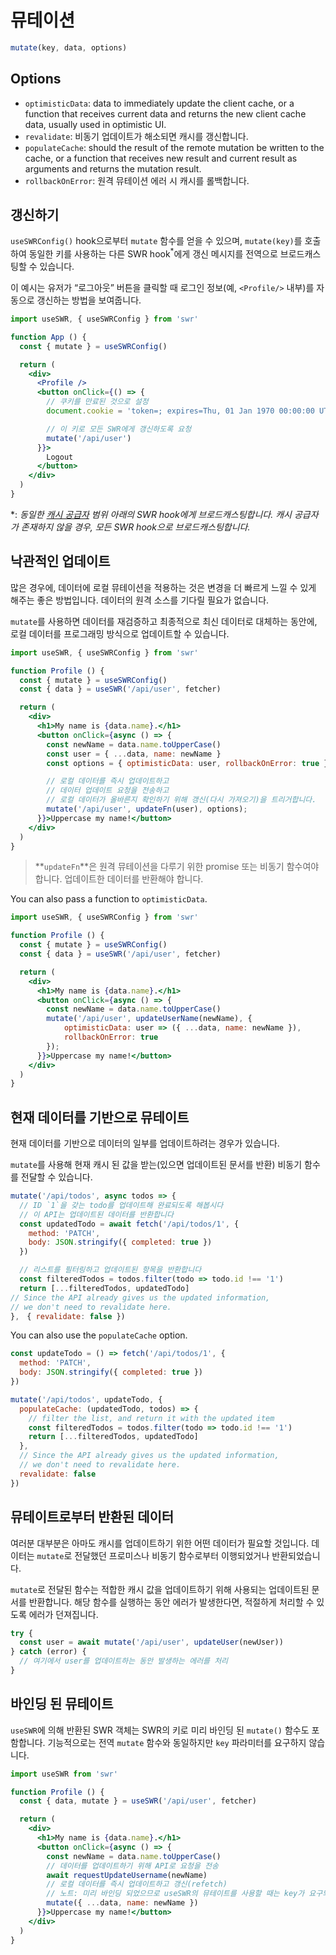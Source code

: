 # 뮤테이션

```js
mutate(key, data, options)
```

## Options

- `optimisticData`: data to immediately update the client cache, or a function that receives current data and returns the new client cache data, usually used in optimistic UI.
- `revalidate`: 비동기 업데이트가 해소되면 캐시를 갱신합니다.
- `populateCache`: should the result of the remote mutation be written to the cache, or a function that receives new result and current result as arguments and returns the mutation result.
- `rollbackOnError`: 원격 뮤테이션 에러 시 캐시를 롤백합니다.

## 갱신하기

`useSWRConfig()` hook으로부터 `mutate` 함수를 얻을 수 있으며, `mutate(key)`를 호출하여
동일한 키를 사용하는 다른 SWR hook<sup>*</sup>에게 갱신 메시지를 전역으로 브로드캐스팅할 수 있습니다.

이 예시는 유저가 “로그아웃” 버튼을 클릭할 때 로그인 정보(예, `<Profile/>` 내부)를 자동으로 갱신하는
방법을 보여줍니다.

```jsx
import useSWR, { useSWRConfig } from 'swr'

function App () {
  const { mutate } = useSWRConfig()

  return (
    <div>
      <Profile />
      <button onClick={() => {
        // 쿠키를 만료된 것으로 설정
        document.cookie = 'token=; expires=Thu, 01 Jan 1970 00:00:00 UTC; path=/;'

        // 이 키로 모든 SWR에게 갱신하도록 요청
        mutate('/api/user')
      }}>
        Logout
      </button>
    </div>
  )
}
```

*: _동일한 [캐시 공급자](/docs/advanced/cache) 범위 아래의 SWR hook에게 브로드캐스팅합니다. 캐시 공급자가 존재하지 않을 경우, 모든 SWR hook으로 브로드캐스팅합니다._

## 낙관적인 업데이트

많은 경우에, 데이터에 로컬 뮤테이션을 적용하는 것은 변경을 더 빠르게 느낄 수 있게 해주는 좋은 방법입니다.
데이터의 원격 소스를 기다릴 필요가 없습니다.

`mutate`를 사용하면 데이터를 재검증하고 최종적으로 최신 데이터로 대체하는 동안에,
로컬 데이터를 프로그래밍 방식으로 업데이트할 수 있습니다.

```jsx
import useSWR, { useSWRConfig } from 'swr'

function Profile () {
  const { mutate } = useSWRConfig()
  const { data } = useSWR('/api/user', fetcher)

  return (
    <div>
      <h1>My name is {data.name}.</h1>
      <button onClick={async () => {
        const newName = data.name.toUpperCase()
        const user = { ...data, name: newName }
        const options = { optimisticData: user, rollbackOnError: true }

        // 로컬 데이터를 즉시 업데이트하고
        // 데이터 업데이트 요청을 전송하고
        // 로컬 데이터가 올바른지 확인하기 위해 갱신(다시 가져오기)을 트리거합니다.
        mutate('/api/user', updateFn(user), options);
      }}>Uppercase my name!</button>
    </div>
  )
}
```

> **`updateFn`**은 원격 뮤테이션을 다루기 위한 promise 또는 비동기 함수여야 합니다. 업데이트한 데이터를 반환해야 합니다.

You can also pass a function to `optimisticData`.

```jsx
import useSWR, { useSWRConfig } from 'swr'

function Profile () {
  const { mutate } = useSWRConfig()
  const { data } = useSWR('/api/user', fetcher)

  return (
    <div>
      <h1>My name is {data.name}.</h1>
      <button onClick={async () => {
        const newName = data.name.toUpperCase()
        mutate('/api/user', updateUserName(newName), {
            optimisticData: user => ({ ...data, name: newName }),
            rollbackOnError: true
        });
      }}>Uppercase my name!</button>
    </div>
  )
}
```

## 현재 데이터를 기반으로 뮤테이트

현재 데이터를 기반으로 데이터의 일부를 업데이트하려는 경우가 있습니다.

`mutate`를 사용해 현재 캐시 된 값을 받는(있으면 업데이트된 문서를 반환) 비동기 함수를 전달할 수 있습니다. 

```jsx
mutate('/api/todos', async todos => {
  // ID `1`을 갖는 todo를 업데이트해 완료되도록 해봅시다
  // 이 API는 업데이트된 데이터를 반환합니다
  const updatedTodo = await fetch('/api/todos/1', {
    method: 'PATCH',
    body: JSON.stringify({ completed: true })
  })

  // 리스트를 필터링하고 업데이트된 항목을 반환합니다
  const filteredTodos = todos.filter(todo => todo.id !== '1')
  return [...filteredTodos, updatedTodo]
// Since the API already gives us the updated information,
// we don't need to revalidate here.
},　{ revalidate: false })
```

You can also use the `populateCache` option.

```jsx
const updateTodo = () => fetch('/api/todos/1', {
  method: 'PATCH',
  body: JSON.stringify({ completed: true })
})

mutate('/api/todos', updateTodo, {
  populateCache: (updatedTodo, todos) => {
    // filter the list, and return it with the updated item
    const filteredTodos = todos.filter(todo => todo.id !== '1')
    return [...filteredTodos, updatedTodo]
  },
  // Since the API already gives us the updated information,
  // we don't need to revalidate here.
  revalidate: false
})
```

## 뮤테이트로부터 반환된 데이터

여러분 대부분은 아마도 캐시를 업데이트하기 위한 어떤 데이터가 필요할 것입니다. 데이터는 `mutate`로 전달했던 프로미스나 비동기 함수로부터 이행되었거나 반환되었습니다.

`mutate`로 전달된 함수는 적합한 캐시 값을 업데이트하기 위해 사용되는 업데이트된 문서를 반환합니다. 해당 함수를 실행하는 동안 에러가 발생한다면,
적절하게 처리할 수 있도록 에러가 던져집니다.

```jsx
try {
  const user = await mutate('/api/user', updateUser(newUser))
} catch (error) {
  // 여기에서 user를 업데이트하는 동안 발생하는 에러를 처리
}
```

## 바인딩 된 뮤테이트

`useSWR`에 의해 반환된 SWR 객체는 SWR의 키로 미리 바인딩 된 `mutate()` 함수도 포함합니다.
기능적으로는 전역 `mutate` 함수와 동일하지만 `key` 파라미터를 요구하지 않습니다.

```jsx
import useSWR from 'swr'

function Profile () {
  const { data, mutate } = useSWR('/api/user', fetcher)

  return (
    <div>
      <h1>My name is {data.name}.</h1>
      <button onClick={async () => {
        const newName = data.name.toUpperCase()
        // 데이터를 업데이트하기 위해 API로 요청을 전송
        await requestUpdateUsername(newName)
        // 로컬 데이터를 즉시 업데이트하고 갱신(refetch)
        // 노트: 미리 바인딩 되었으므로 useSWR의 뮤테이트를 사용할 때는 key가 요구되지 않음
        mutate({ ...data, name: newName })
      }}>Uppercase my name!</button>
    </div>
  )
}
```
